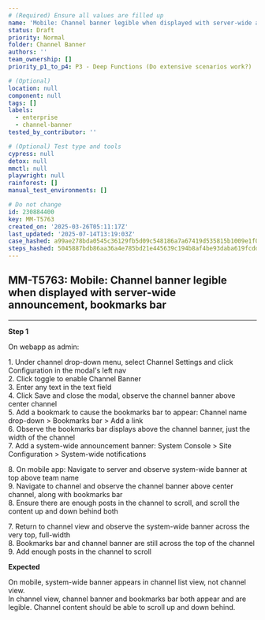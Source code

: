 ```yaml
---
# (Required) Ensure all values are filled up
name: 'Mobile: Channel banner legible when displayed with server-wide announcement, bookmarks bar'
status: Draft
priority: Normal
folder: Channel Banner
authors: ''
team_ownership: []
priority_p1_to_p4: P3 - Deep Functions (Do extensive scenarios work?)

# (Optional)
location: null
component: null
tags: []
labels:
  - enterprise
  - channel-banner
tested_by_contributor: ''

# (Optional) Test type and tools
cypress: null
detox: null
mmctl: null
playwright: null
rainforest: []
manual_test_environments: []

# Do not change
id: 230884400
key: MM-T5763
created_on: '2025-03-26T05:11:17Z'
last_updated: '2025-07-14T13:19:03Z'
case_hashed: a99ae278bda0545c36129fb5d09c548186a7a67419d535815b1009e1f04553cceb25e155487987cc98b2295de8660e40
steps_hashed: 5045887bdb86aa36a4e785bd21e445639c194b8af4be93daba619fcddb1908fbcc2b4c6c7184fbd2c7be0d0587ac023b
---
```


<!-- (Auto-generated) Based on frontmatter's "key" and "name" -->

## MM-T5763: Mobile: Channel banner legible when displayed with server-wide announcement, bookmarks bar

---

**Step 1**

On webapp as admin:

1\. Under channel drop-down menu, select Channel Settings and click Configuration in the modal's left nav\
2\. Click toggle to enable Channel Banner\
3\. Enter any text in the text field\
4\. Click Save and close the modal, observe the channel banner above center channel\
5\. Add a bookmark to cause the bookmarks bar to appear: Channel name drop-down > Bookmarks bar > Add a link\
6\. Observe the bookmarks bar displays above the channel banner, just the width of the channel\
7\. Add a system-wide announcement banner: System Console > Site Configuration > System-wide notifications

8\. On mobile app: Navigate to server and observe system-wide banner at top above team name\
9\. Navigate to channel and observe the channel banner above center channel, along with bookmarks bar\
8\. Ensure there are enough posts in the channel to scroll, and scroll the content up and down behind both

7\. Return to channel view and observe the system-wide banner across the very top, full-width\
8\. Bookmarks bar and channel banner are still across the top of the channel\
9\. Add enough posts in the channel to scroll

**Expected**

On mobile, system-wide banner appears in channel list view, not channel view.\
In channel view, channel banner and bookmarks bar both appear and are legible. Channel content should be able to scroll up and down behind.
